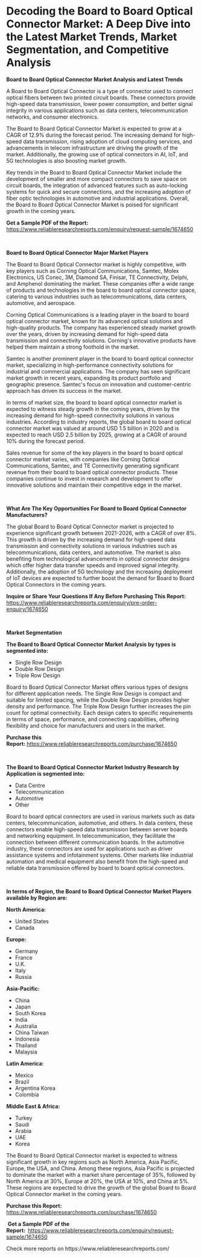 <p><h1>Decoding the Board to Board Optical Connector Market: A Deep Dive into the Latest Market Trends, Market Segmentation, and Competitive Analysis</h1></p><p><strong>Board to Board Optical Connector Market Analysis and Latest Trends</strong></p>
<p><p>A Board to Board Optical Connector is a type of connector used to connect optical fibers between two printed circuit boards. These connectors provide high-speed data transmission, lower power consumption, and better signal integrity in various applications such as data centers, telecommunication networks, and consumer electronics.</p><p>The Board to Board Optical Connector Market is expected to grow at a CAGR of 12.9% during the forecast period. The increasing demand for high-speed data transmission, rising adoption of cloud computing services, and advancements in telecom infrastructure are driving the growth of the market. Additionally, the growing use of optical connectors in AI, IoT, and 5G technologies is also boosting market growth.</p><p>Key trends in the Board to Board Optical Connector Market include the development of smaller and more compact connectors to save space on circuit boards, the integration of advanced features such as auto-locking systems for quick and secure connections, and the increasing adoption of fiber optic technologies in automotive and industrial applications. Overall, the Board to Board Optical Connector Market is poised for significant growth in the coming years.</p></p>
<p><strong>Get a Sample PDF of the Report:&nbsp;</strong> <a href="https://www.reliableresearchreports.com/enquiry/request-sample/1674650">https://www.reliableresearchreports.com/enquiry/request-sample/1674650</a></p>
<p>&nbsp;</p>
<p><strong>Board to Board Optical Connector Major Market Players</strong></p>
<p><p>The Board to Board Optical Connector market is highly competitive, with key players such as Corning Optical Communications, Samtec, Molex Electronics, US Conec, 3M, Diamond SA, Finisar, TE Connectivity, Delphi, and Amphenol dominating the market. These companies offer a wide range of products and technologies in the board to board optical connector space, catering to various industries such as telecommunications, data centers, automotive, and aerospace.</p><p>Corning Optical Communications is a leading player in the board to board optical connector market, known for its advanced optical solutions and high-quality products. The company has experienced steady market growth over the years, driven by increasing demand for high-speed data transmission and connectivity solutions. Corning's innovative products have helped them maintain a strong foothold in the market.</p><p>Samtec is another prominent player in the board to board optical connector market, specializing in high-performance connectivity solutions for industrial and commercial applications. The company has seen significant market growth in recent years, expanding its product portfolio and geographic presence. Samtec's focus on innovation and customer-centric approach has driven its success in the market.</p><p>In terms of market size, the board to board optical connector market is expected to witness steady growth in the coming years, driven by the increasing demand for high-speed connectivity solutions in various industries. According to industry reports, the global board to board optical connector market was valued at around USD 1.5 billion in 2020 and is expected to reach USD 2.5 billion by 2025, growing at a CAGR of around 10% during the forecast period.</p><p>Sales revenue for some of the key players in the board to board optical connector market varies, with companies like Corning Optical Communications, Samtec, and TE Connectivity generating significant revenue from their board to board optical connector products. These companies continue to invest in research and development to offer innovative solutions and maintain their competitive edge in the market.</p></p>
<p>&nbsp;</p>
<p><strong>What Are The Key Opportunities For Board to Board Optical Connector Manufacturers?</strong></p>
<p><p>The global Board to Board Optical Connector market is projected to experience significant growth between 2021-2026, with a CAGR of over 8%. This growth is driven by the increasing demand for high-speed data transmission and connectivity solutions in various industries such as telecommunications, data centers, and automotive. The market is also benefiting from technological advancements in optical connector designs which offer higher data transfer speeds and improved signal integrity. Additionally, the adoption of 5G technology and the increasing deployment of IoT devices are expected to further boost the demand for Board to Board Optical Connectors in the coming years.</p></p>
<p><strong>Inquire or Share Your Questions If Any Before Purchasing This Report:</strong> <a href="https://www.reliableresearchreports.com/enquiry/pre-order-enquiry/1674650">https://www.reliableresearchreports.com/enquiry/pre-order-enquiry/1674650</a></p>
<p>&nbsp;</p>
<p><strong>Market Segmentation</strong></p>
<p><strong>The Board to Board Optical Connector Market Analysis by types is segmented into:</strong></p>
<p><ul><li>Single Row Design</li><li>Double Row Design</li><li>Triple Row Design</li></ul></p>
<p><p>Board to Board Optical Connector Market offers various types of designs for different application needs. The Single Row Design is compact and suitable for limited spacing, while the Double Row Design provides higher density and performance. The Triple Row Design further increases the pin count for optimal connectivity. Each design caters to specific requirements in terms of space, performance, and connecting capabilities, offering flexibility and choice for manufacturers and users in the market.</p></p>
<p><strong>Purchase this Report:&nbsp;</strong><a href="https://www.reliableresearchreports.com/purchase/1674650">https://www.reliableresearchreports.com/purchase/1674650</a></p>
<p>&nbsp;</p>
<p><strong>The Board to Board Optical Connector Market Industry Research by Application is segmented into:</strong></p>
<p><ul><li>Data Centre</li><li>Telecommunication</li><li>Automotive</li><li>Other</li></ul></p>
<p><p>Board to board optical connectors are used in various markets such as data centers, telecommunication, automotive, and others. In data centers, these connectors enable high-speed data transmission between server boards and networking equipment. In telecommunication, they facilitate the connection between different communication boards. In the automotive industry, these connectors are used for applications such as driver assistance systems and infotainment systems. Other markets like industrial automation and medical equipment also benefit from the high-speed and reliable data transmission offered by board to board optical connectors.</p></p>
<p>&nbsp;</p>
<p><strong>In terms of Region, the Board to Board Optical Connector Market Players available by Region are:</strong></p>
<p>
    <p> <strong> North America: </strong>
        <ul>
            <li>United States</li>
            <li>Canada</li>
        </ul>
        </p> 
    <p> <strong> Europe: </strong>
        <ul>
            <li>Germany</li>
            <li>France</li>
            <li>U.K.</li>
            <li>Italy</li>
            <li>Russia</li>
        </ul>
        </p> 
    <p> <strong> Asia-Pacific: </strong>
        <ul>
            <li>China</li>
            <li>Japan</li>
            <li>South Korea</li>
            <li>India</li>
            <li>Australia</li>
            <li>China Taiwan</li>
            <li>Indonesia</li>
            <li>Thailand</li>
            <li>Malaysia</li>
        </ul>
        </p> 
    <p> <strong> Latin America: </strong>
        <ul>
            <li>Mexico</li>
            <li>Brazil</li>
            <li>Argentina Korea</li>
            <li>Colombia</li>
        </ul>
        </p> 
    <p> <strong> Middle East & Africa: </strong>
        <ul>
            <li>Turkey</li>
            <li>Saudi</li>
            <li>Arabia</li>
            <li>UAE</li>
            <li>Korea</li>
        </ul>
    </p>
    </p>
<p><p>The Board to Board Optical Connector market is expected to witness significant growth in key regions such as North America, Asia Pacific, Europe, the USA, and China. Among these regions, Asia Pacific is projected to dominate the market with a market share percentage of 35%, followed by North America at 30%, Europe at 20%, the USA at 10%, and China at 5%. These regions are expected to drive the growth of the global Board to Board Optical Connector market in the coming years.</p></p>
<p><strong>Purchase this Report: </strong><a href="https://www.reliableresearchreports.com/purchase/1674650">https://www.reliableresearchreports.com/purchase/1674650</a></p>
<p>&nbsp;<strong>Get a Sample PDF of the Report:&nbsp;&nbsp;</strong><a href="https://www.reliableresearchreports.com/enquiry/request-sample/1674650">https://www.reliableresearchreports.com/enquiry/request-sample/1674650</a></p>
<p><strong></strong></p>
<p>Check more reports on https://www.reliableresearchreports.com/</p>